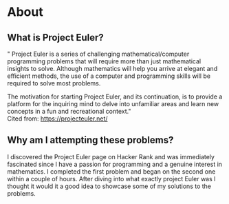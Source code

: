 
# About
## What is Project Euler?
" Project Euler is a series of challenging mathematical/computer programming problems that will require more than just mathematical insights to solve. Although mathematics will help you arrive at elegant and efficient methods, the use of a computer and programming skills will be required to solve most problems.

The motivation for starting Project Euler, and its continuation, is to provide a platform for the inquiring mind to delve into unfamiliar areas and learn new concepts in a fun and recreational context." <br>
Cited from: https://projecteuler.net/
<br>

## Why am I attempting these problems?
I discovered the Project Euler page on Hacker Rank and was immediately fascinated since I have a passion for programming and a genuine interest in mathematics. I completed the first problem and began on the second one within a couple of hours. After diving into what exactly project Euler was I thought it would it a good idea to showcase some of my solutions to the problems.


